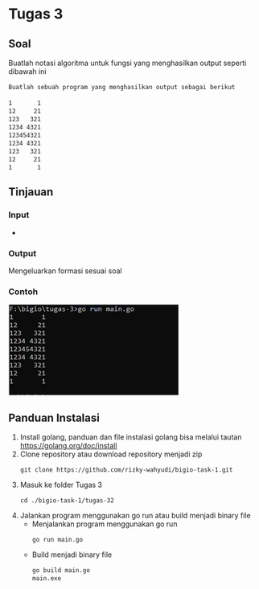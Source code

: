 # Tugas 3

## Soal
Buatlah notasi algoritma untuk fungsi yang menghasilkan output seperti dibawah ini
```
Buatlah sebuah program yang menghasilkan output sebagai berikut

1       1
12     21
123   321
1234 4321
123454321
1234 4321
123   321
12     21
1       1
```
## Tinjauan

### Input
-

### Output
Mengeluarkan formasi sesuai soal

### Contoh

![Example 1](https://github.com/rizky-wahyudi/bigio-task-1/blob/develop/tugas-3/example/example-1.JPG?raw=true)

## Panduan Instalasi

1. Install golang, panduan dan file instalasi golang bisa melalui tautan <https://golang.org/doc/install>
2. Clone repository atau download repository menjadi zip
    ```
    git clone https://github.com/rizky-wahyudi/bigio-task-1.git
    ```
3. Masuk ke folder Tugas 3
    ```
    cd ./bigio-task-1/tugas-32
    ```
4. Jalankan program menggunakan go run atau build menjadi binary file
    * Menjalankan program menggunakan go run
        ```
        go run main.go
        ```
    * Build menjadi binary file
        ``` 
        go build main.go 
        main.exe
        ```